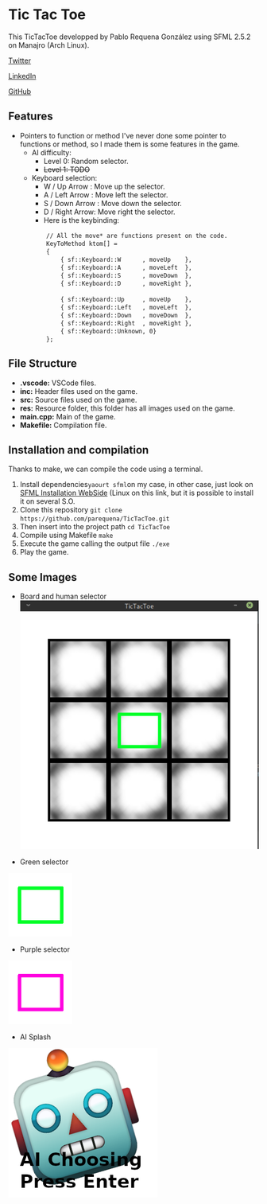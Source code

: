 # Tic Tac Toe

This TicTacToe developped by Pablo Requena González using SFML 2.5.2 on Manajro (Arch Linux).

[Twitter](https://twitter.com/conPdePABLO)

[LinkedIn](https://www.linkedin.com/in/pablo-requena-gonz%C3%A1lez-387366146/)

[GitHub](https://github.com/parequena)

## Features

- Pointers to function or method
I've never done some pointer to functions or method, so I made them is some features in the game.
    - AI difficulty:
        - Level 0: Random selector.
        - ~~Level 1: TODO~~
    - Keyboard selection:
        - W / Up Arrow   : Move up the selector.
        - A / Left Arrow : Move left the selector.
        - S / Down Arrow : Move down the selector.
        - D / Right Arrow: Move right the selector.
        - Here is the keybinding:
        ```
            // All the move* are functions present on the code.
            KeyToMethod ktom[] =
            {
                { sf::Keyboard::W      , moveUp    },
                { sf::Keyboard::A      , moveLeft  },
                { sf::Keyboard::S      , moveDown  },
                { sf::Keyboard::D      , moveRight },
                
                { sf::Keyboard::Up     , moveUp    },
                { sf::Keyboard::Left   , moveLeft  },
                { sf::Keyboard::Down   , moveDown  },
                { sf::Keyboard::Right  , moveRight },
                { sf::Keyboard::Unknown, 0}
            };
        ```

## File Structure

- **.vscode:** VSCode files.
- **inc:** Header files used on the game.
- **src:** Source files used on the game.
- **res:** Resource folder, this folder has all images used on the game.
- **main.cpp:**  Main of the game.
- **Makefile:**  Compilation file.
 
## Installation and compilation
Thanks to make, we can compile the code using a terminal.
 1. Install dependencies`yaourt sfml`on my case, in other case, just look on [SFML Installation WebSide](https://www.sfml-dev.org/tutorials/2.5/start-linux.php) (Linux on this link, but it is possible to install it on several S.O.
 2. Clone this repository `git clone https://github.com/parequena/TicTacToe.git`
 3. Then insert into the project path `cd TicTacToe`
 4. Compile using Makefile `make`
 5. Execute the game calling the output file `./exe`
 6. Play the game.

## Some Images
- Board and human selector
![Board and Human Selector (Green because its first player)](https://github.com/parequena/TicTacToe/blob/master/githubResource/human_choose.png)


- Green selector

![Selector for player 1 (Human)](https://github.com/parequena/TicTacToe/blob/master/res/selector1.png)


- Purple selector

![Selector for player 2 (Human)](https://github.com/parequena/TicTacToe/blob/master/res/selector2.png)


- AI Splash

![AI Splash](https://github.com/parequena/TicTacToe/blob/master/res/ai.png)
